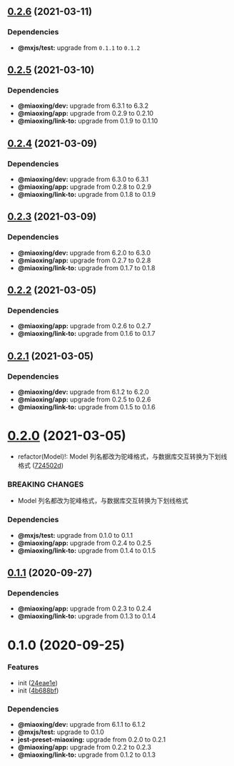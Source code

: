 ## [0.2.6](https://github.com/miaoxing/category/compare/v0.2.5...v0.2.6) (2021-03-11)





### Dependencies

* **@mxjs/test:** upgrade from `0.1.1` to `0.1.2`

## [0.2.5](https://github.com/miaoxing/category/compare/v0.2.4...v0.2.5) (2021-03-10)





### Dependencies

* **@miaoxing/dev:** upgrade from 6.3.1 to 6.3.2
* **@miaoxing/app:** upgrade from 0.2.9 to 0.2.10
* **@miaoxing/link-to:** upgrade from 0.1.9 to 0.1.10

## [0.2.4](https://github.com/miaoxing/category/compare/v0.2.3...v0.2.4) (2021-03-09)





### Dependencies

* **@miaoxing/dev:** upgrade from 6.3.0 to 6.3.1
* **@miaoxing/app:** upgrade from 0.2.8 to 0.2.9
* **@miaoxing/link-to:** upgrade from 0.1.8 to 0.1.9

## [0.2.3](https://github.com/miaoxing/category/compare/v0.2.2...v0.2.3) (2021-03-09)





### Dependencies

* **@miaoxing/dev:** upgrade from 6.2.0 to 6.3.0
* **@miaoxing/app:** upgrade from 0.2.7 to 0.2.8
* **@miaoxing/link-to:** upgrade from 0.1.7 to 0.1.8

## [0.2.2](https://github.com/miaoxing/category/compare/v0.2.1...v0.2.2) (2021-03-05)





### Dependencies

* **@miaoxing/app:** upgrade from 0.2.6 to 0.2.7
* **@miaoxing/link-to:** upgrade from 0.1.6 to 0.1.7

## [0.2.1](https://github.com/miaoxing/category/compare/v0.2.0...v0.2.1) (2021-03-05)





### Dependencies

* **@miaoxing/dev:** upgrade from 6.1.2 to 6.2.0
* **@miaoxing/app:** upgrade from 0.2.5 to 0.2.6
* **@miaoxing/link-to:** upgrade from 0.1.5 to 0.1.6

# [0.2.0](https://github.com/miaoxing/category/compare/v0.1.1...v0.2.0) (2021-03-05)


* refactor(Model)!: Model 列名都改为驼峰格式，与数据库交互转换为下划线格式 ([724502d](https://github.com/miaoxing/category/commit/724502dc9a218f9a42fafe6548d796ad844d7b0b))


### BREAKING CHANGES

* Model 列名都改为驼峰格式，与数据库交互转换为下划线格式





### Dependencies

* **@mxjs/test:** upgrade from 0.1.0 to 0.1.1
* **@miaoxing/app:** upgrade from 0.2.4 to 0.2.5
* **@miaoxing/link-to:** upgrade from 0.1.4 to 0.1.5

## [0.1.1](https://github.com/miaoxing/category/compare/v0.1.0...v0.1.1) (2020-09-27)





### Dependencies

* **@miaoxing/app:** upgrade from 0.2.3 to 0.2.4
* **@miaoxing/link-to:** upgrade from 0.1.3 to 0.1.4

# 0.1.0 (2020-09-25)


### Features

* init ([24eae1e](https://github.com/miaoxing/category/commit/24eae1ec229d40177cbbb0c940bf4e222fc00204))
* init ([4b688bf](https://github.com/miaoxing/category/commit/4b688bf14ba04c4ea2fa2eef568ca2244bf18337))





### Dependencies

* **@miaoxing/dev:** upgrade from 6.1.1 to 6.1.2
* **@mxjs/test:** upgrade to 0.1.0
* **jest-preset-miaoxing:** upgrade from 0.2.0 to 0.2.1
* **@miaoxing/app:** upgrade from 0.2.2 to 0.2.3
* **@miaoxing/link-to:** upgrade from 0.1.2 to 0.1.3
